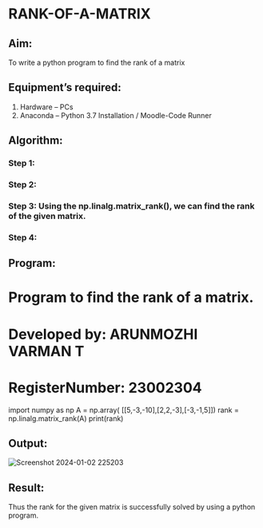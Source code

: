 # RANK-OF-A-MATRIX
## Aim:
To write a python program to find the rank of a matrix
## Equipment’s required:
1. 	Hardware – PCs
2. 	Anaconda – Python 3.7 Installation / Moodle-Code Runner
## Algorithm:
### Step 1: 
### Step 2: 
### Step 3: Using the np.linalg.matrix_rank(), we can find the rank of the given matrix.
### Step 4: 
## Program:
# Program to find the rank of a matrix.
# Developed by: ARUNMOZHI VARMAN T
# RegisterNumber: 23002304
import numpy as np
A = np.array( [[5,-3,-10],[2,2,-3],[-3,-1,5]])
rank = np.linalg.matrix_rank(A)
print(rank)
## Output:
![Screenshot 2024-01-02 225203](https://github.com/ArunmozhiVarmanT/RANK-OF-A-MATRIX/assets/144870523/728ec654-cb2f-4ca5-9dc6-f376c269738b)

## Result:
Thus the rank for the given matrix is successfully solved by  using a python program.

